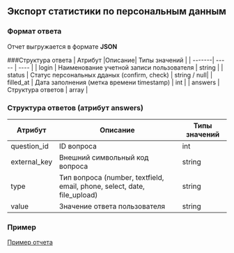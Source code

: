 ## Экспорт статистики по персональным данным
### Формат ответа
Отчет выгружается в формате **JSON**

###Структура ответа
| Атрибут |Описание| Типы значений |
| -------| ----- | ---- |
| login | Наименование учетной записи пользователя | string |
| status | Статус персональных дданых (confirm, check) | string / null|
| filled_at | Дата заполнения (метка времени timestamp) | int |
| answers | Структура ответов | array |

### Структура ответов (атрибут answers)
| Атрибут |Описание| Типы значений |
| -------| ----- | ---- |
| question_id | ID вопроса | int |
| external_key | Внешний символьный код вопроса | string |
| type | Тип вопроса (number, textfield, email, phone, select, date, file_upload) | string | null |
| value | Значение ответа пользователя | string |

### Пример
[Пример отчета](https://github.com/ekvio-dev/integration-api-response-examples/blob/master/examples/v2/personal/personal-statistic.json)